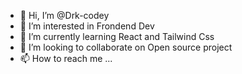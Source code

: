 - 👋 Hi, I’m @Drk-codey
- 👀 I’m interested in Frondend Dev
- 🌱 I’m currently learning React and Tailwind Css
- 💞️ I’m looking to collaborate on Open source project
- 📫 How to reach me ...

<!---
Drk-codey/Drk-codey is a ✨ special ✨ repository because its `README.md` (this file) appears on your GitHub profile.
You can click the Preview link to take a look at your changes.
--->
